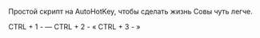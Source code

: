 Простой скрипт на AutoHotKey, чтобы сделать жизнь Совы чуть легче.

CTRL + 1 - —
CTRL + 2 - «
CTRL + 3 - »
